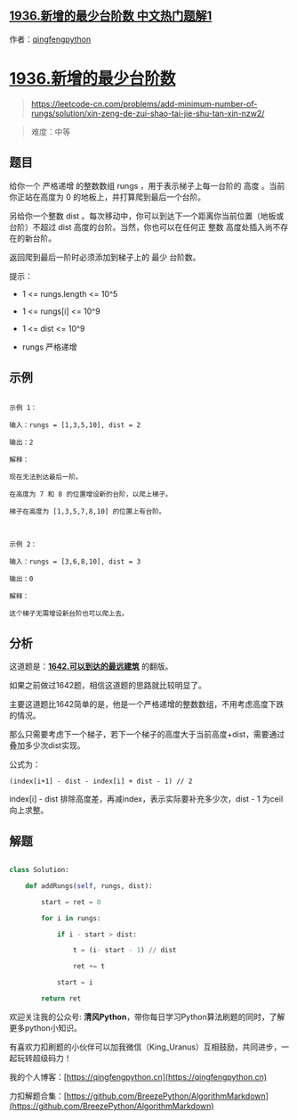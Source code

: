 ## [1936.新增的最少台阶数 中文热门题解1](https://leetcode.cn/problems/add-minimum-number-of-rungs/solutions/100000/xin-zeng-de-zui-shao-tai-jie-shu-tan-xin-nzw2)

作者：[qingfengpython](https://leetcode.cn/u/qingfengpython)

# [1936.新增的最少台阶数](https://leetcode-cn.com/problems/add-minimum-number-of-rungs/solution/xin-zeng-de-zui-shao-tai-jie-shu-tan-xin-nzw2/)
> https://leetcode-cn.com/problems/add-minimum-number-of-rungs/solution/xin-zeng-de-zui-shao-tai-jie-shu-tan-xin-nzw2/
> 
> 难度：中等

## 题目

给你一个 严格递增 的整数数组 rungs ，用于表示梯子上每一台阶的 高度 。当前你正站在高度为 0 的地板上，并打算爬到最后一个台阶。

另给你一个整数 dist 。每次移动中，你可以到达下一个距离你当前位置（地板或台阶）不超过 dist 高度的台阶。当然，你也可以在任何正 整数 高度处插入尚不存在的新台阶。

返回爬到最后一阶时必须添加到梯子上的 最少 台阶数。

提示：

- 1 <= rungs.length <= 10^5
- 1 <= rungs[i] <= 10^9
- 1 <= dist <= 10^9
- rungs 严格递增

## 示例

```
示例 1：
输入：rungs = [1,3,5,10], dist = 2
输出：2
解释：
现在无法到达最后一阶。
在高度为 7 和 8 的位置增设新的台阶，以爬上梯子。 
梯子在高度为 [1,3,5,7,8,10] 的位置上有台阶。

示例 2：
输入：rungs = [3,6,8,10], dist = 3
输出：0
解释：
这个梯子无需增设新台阶也可以爬上去。
```

## 分析

这道题是：**[1642.可以到达的最远建筑](https://leetcode-cn.com/problems/furthest-building-you-can-reach/solution/1642ke-yi-dao-da-de-zui-yuan-jian-zhu-sh-l6fm/)** 的翻版。
如果之前做过1642题，相信这道题的思路就比较明显了。
主要这道题比1642简单的是，他是一个严格递增的整数数组，不用考虑高度下跌的情况。

那么只需要考虑下一个梯子，若下一个梯子的高度大于当前高度+dist，需要通过叠加多少次dist实现。
公式为： 
`(index[i+1] - dist - index[i] + dist - 1) // 2 `
index[i] - dist 排除高度差，再减index，表示实际要补充多少次，dist - 1 为ceil向上求整。

## 解题

```python
class Solution:
    def addRungs(self, rungs, dist):
        start = ret = 0
        for i in rungs:
            if i - start > dist:
                t = (i- start - 1) // dist
                ret += t
            start = i
        return ret
```

欢迎关注我的公众号: **清风Python**，带你每日学习Python算法刷题的同时，了解更多python小知识。

有喜欢力扣刷题的小伙伴可以加我微信（King_Uranus）互相鼓励，共同进步，一起玩转超级码力！

我的个人博客：[https://qingfengpython.cn](https://qingfengpython.cn)

力扣解题合集：[https://github.com/BreezePython/AlgorithmMarkdown](https://github.com/BreezePython/AlgorithmMarkdown)